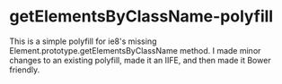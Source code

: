 getElementsByClassName-polyfill
===============================

This is a simple polyfill for ie8's missing Element.prototype.getElementsByClassName method.  I made minor changes to an existing polyfill, made it an IIFE, and then made it Bower friendly. 

